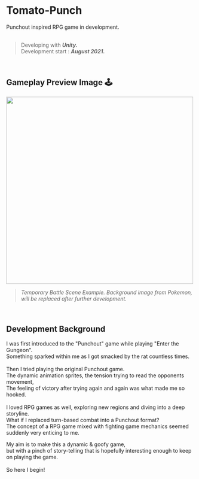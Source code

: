# Tomato-Punch

Punchout inspired RPG game in development. <br /><br />
>Developing with **_Unity._**<br />
Development start : **_August 2021._**<br />
<br/>

## Gameplay Preview Image 🕹️
<img src="https://user-images.githubusercontent.com/98079532/150507221-fe05273e-0fc8-4192-b061-08cfaf728d64.png" height="500">

>*_Temporary Battle Scene Example. Background image from Pokemon, will be replaced after further development._*
<br />

## Development Background

I was first introduced to the "Punchout" game while playing "Enter the Gungeon".<br />
Something sparked within me as I got smacked by the rat countless times.<br /><br />
Then I tried playing the original Punchout game.<br />
The dynamic animation sprites, the tension trying to read the opponents movement,<br />
The feeling of victory after trying again and again was what made me so hooked.<br /><br />
I loved RPG games as well, exploring new regions and diving into a deep storyline.<br />
What if I replaced turn-based combat into a Punchout format?<br />
The concept of a RPG game mixed with fighting game mechanics seemed suddenly very enticing to me.<br />

My aim is to make this a dynamic & goofy game,<br />
but with a pinch of story-telling that is hopefully interesting enough to keep on playing the game.<br /><br />
So here I begin!<br /><br />
